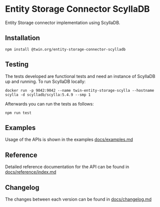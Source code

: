 # Entity Storage Connector ScyllaDB

Entity Storage connector implementation using ScyllaDB.

## Installation

```shell
npm install @twin.org/entity-storage-connector-scylladb
```

## Testing

The tests developed are functional tests and need an instance of ScyllaDB up and running. To run ScyllaDB locally:

```shell
docker run -p 9042:9042 --name twin-entity-storage-scylla --hostname scylla -d scylladb/scylla:5.4.9 --smp 1
```

Afterwards you can run the tests as follows:

```shell
npm run test
```

## Examples

Usage of the APIs is shown in the examples [docs/examples.md](docs/examples.md)

## Reference

Detailed reference documentation for the API can be found in [docs/reference/index.md](docs/reference/index.md)

## Changelog

The changes between each version can be found in [docs/changelog.md](docs/changelog.md)
